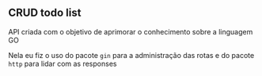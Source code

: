 ## CRUD todo list

API criada com o objetivo de aprimorar o conhecimento sobre a linguagem GO

Nela eu fiz o uso do pacote `gin` para a administração das rotas e do pacote `http` para lidar com as responses